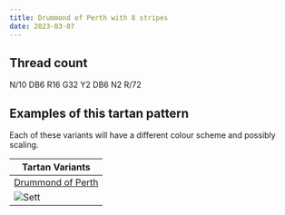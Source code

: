 ```yaml
---
title: Drummond of Perth with 8 stripes
date: 2023-03-07
---
```



## Thread count
N/10 DB6 R16 G32 Y2 DB6 N2 R/72

## Examples of this tartan pattern
Each of these variants will have a different colour scheme and possibly scaling.

| Tartan Variants |
|---------|
| [Drummond of Perth](/variants/n/10/db6/r16/g32/y2/db6/n2/r/72-db000064-g004c00-nd0d0d0-rc80000-yffc800/)|
|![Sett](/variants/n/10/db6/r16/g32/y2/db6/n2/r/72-db000064-g004c00-nd0d0d0-rc80000-yffc800/sett.png)|
